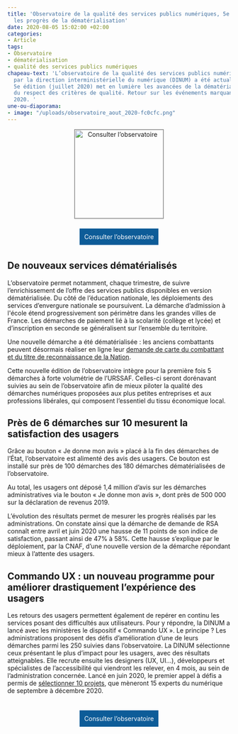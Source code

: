 ```yaml
---
title: 'Observatoire de la qualité des services publics numériques, 5e édition : découvrez
  les progrès de la dématérialisation'
date: 2020-08-05 15:02:00 +02:00
categories:
- Article
tags:
- Observatoire
- dématérialisation
- qualité des services publics numériques
chapeau-text: 'L’observatoire de la qualité des services publics numériques, piloté
  par la direction interministérielle du numérique (DINUM) a été actualisé. Cette
  5e édition (juillet 2020) met en lumière les avancées de la dématérialisation et
  du respect des critères de qualité. Retour sur les événements marquants du 2e trimestre
  2020. '
une-ou-diaporama:
- image: "/uploads/observatoire_aout_2020-fc0cfc.png"
---
```


<style>
.button {
background-color: #0d5c98;
border: 1px solid white;
color: white;
padding: 10px 10px;
text-align: center;
text-decoration: none;
display: inline-block;
font-style: normal;
margin: 4px 2px;
cursor: pointer;
}
</style>

<p align="center"><a href="https://observatoire.numerique.gouv.fr/observatoire/"><img src="/uploads/observatoire_aout_2020.png" width="200" style="border:1px solid gray" align="center" alt="Consulter l’observatoire"/></a>
<br>
<br>
<a href="https://observatoire.numerique.gouv.fr/observatoire/" class="button">Consulter l’observatoire</a></p>

## De nouveaux services dématérialisés

L’observatoire permet notamment, chaque trimestre, de suivre l’enrichissement de l’offre des services publics disponibles en version dématérialisée.
Du côté de l’éducation nationale, les déploiements des services d’envergure nationale se poursuivent. La démarche d’admission à l'école étend progressivement son périmètre dans les grandes villes de France. Les démarches de paiement lié à la scolarité (collège et lycée) et d’inscription en seconde se généralisent sur l’ensemble du territoire.

Une nouvelle démarche a été dématérialisée : les anciens combattants peuvent désormais réaliser en ligne leur [demande de carte du combattant et du titre de reconnaissance de la Nation](https://www.onac-vg.fr/demarches/carte-du-combattant).

Cette nouvelle édition de l’observatoire intègre pour la première fois 5 démarches à forte volumétrie de l’URSSAF. Celles-ci seront dorénavant suivies au sein de l’observatoire afin de mieux piloter la qualité des démarches numériques proposées aux plus petites entreprises et aux professions libérales, qui composent l’essentiel du tissu économique local.

## Près de 6 démarches sur 10 mesurent la satisfaction des usagers

Grâce au bouton « Je donne mon avis » placé à la fin des démarches de l’État, l’observatoire est alimenté des avis des usagers.  Ce bouton est installé sur près de 100 démarches des 180 démarches dématérialisées de l’observatoire.

Au total, les usagers ont déposé 1,4 million d’avis sur les démarches administratives via le bouton « Je donne mon avis », dont près de 500 000 sur la déclaration de revenus 2019.

L’évolution des résultats permet de mesurer les progrès réalisés par les administrations. On constate ainsi que la démarche de demande de RSA connaît entre avril et juin 2020 une hausse de 11 points de son indice de satisfaction, passant ainsi de 47% à 58%. Cette hausse s’explique par le déploiement, par la CNAF, d’une nouvelle version de la démarche répondant mieux à l’attente des usagers.

## Commando UX : un nouveau programme pour améliorer drastiquement l’expérience des usagers

Les retours des usagers permettent également de repérer en continu les services posant des difficultés aux utilisateurs. Pour y répondre, la DINUM a lancé avec les ministères le dispositif « Commando UX ».
Le principe ? Les administrations proposent des défis d’amélioration d’une de leurs démarches parmi les 250 suivies dans l’observatoire. La DINUM sélectionne ceux présentant le plus d’impact pour les usagers, avec des résultats atteignables. Elle recrute ensuite les designers (UX, UI…), développeurs et spécialistes de l’accessibilité qui viendront les relever, en 4 mois, au sein de l’administration concernée. Lancé en juin 2020, le premier appel à défis a permis de [sélectionner 10 projets](https://design.numerique.gouv.fr/commando-ux/), que mèneront 15 experts du numérique de septembre à décembre 2020. 
<br>
<br>

<p align="center"><a href="https://observatoire.numerique.gouv.fr/observatoire/" class="button">Consulter l’observatoire</a></p>